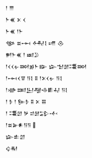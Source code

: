<div class='block'>
<div class='line'>𒁹 𒐈</div>
<div class='line'>𒈨𒌍 𒉽 𒌋</div>
<div class='line'>𒈨𒌍 𒁹𒈨</div>
<div class='line'>𒀲 𒊺𒆰 𒅈𒋙 𒋬 𒊮</div>
<div class='line'>𒂍𒈨𒌍 𒁹 𒀜𒊒</div>
<div class='line'>𒁹𒌋𒌋𒉡𒇷𒂊𒈨𒅔 𒇽𒈠𒇡𒃮𒇷</div>
<div class='line'>𒁹𒆰𒌋𒐊 𒀀𒋙 𒐉 𒁹𒉽𒌋𒉡 𒀀𒋙</div>
<div class='line'>𒁹𒀝𒌅𒌨𒆷𒈾𒀾𒄷 𒀀𒋙</div>
<div class='line'>𒁹 𒊩 𒁹 𒌉𒊩 𒐉 𒉽 𒐋</div>
<div class='line'>𒁹 𒃮𒇻 𒃻 𒄑𒇡𒁉𒋾</div>
<div class='line'>𒁹𒊺𒅕𒀭𒀀𒀀 </div>
<div class='line'>𒇽𒉺𒇻</div>
<div class='line'>𒌒𒊑</div>
</div>